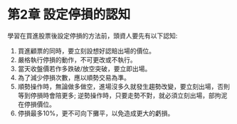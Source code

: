# 第2章 設定停損的認知

學習在買進股票後設定停損的方法前，頭資人要先有以下認知:

1. 買進顧票的同時，要立刻設想好認賠出場的價位。
2. 嚴格執行停損的動作，不可更改或不執行。
3. 當天收盤價若作多跌破/放空突破，要立即出場。
4. 為了減少停損次數，應以順勢交易為準。
5. 順勢操作時，無論做多做空，進場沒多久就發生趨勢改變，要立刻出場，否則等到停損時會陪更多; 逆勢操作時，只要走勢不對，就必須立刻出場，部拘泥在停損價位。
6. 停損最多10%，更不可向下攤平，以免造成更大的虧損。 